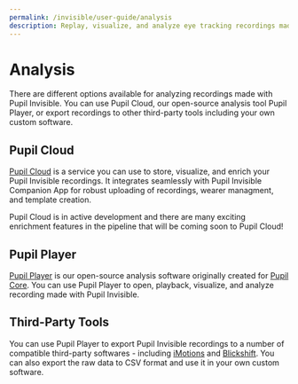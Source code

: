 ```yaml
---
permalink: /invisible/user-guide/analysis
description: Replay, visualize, and analyze eye tracking recordings made with Pupil Invisible. You can use [Pupil Cloud](https://cloud.pupil-labs.com), Pupil Player desktop software, or work with some of our third party partners. 
---
```



# Analysis
There are different options available for analyzing recordings made with Pupil Invisible. You can use Pupil Cloud, our open-source analysis tool Pupil Player, or export recordings to other third-party tools including your own custom software.

## Pupil Cloud
[Pupil Cloud](https://cloud.pupil-labs.com "Pupil Cloud - Eye tracking recording storage, visualization, and enrichment - Pupil Labs") is a service you can use to store, visualize, and enrich your Pupil Invisible recordings. It integrates seamlessly with Pupil Invisible Companion App for robust uploading of recordings, wearer managment, and template creation. 

Pupil Cloud is in active development and there are many exciting enrichment features in the pipeline that will be coming soon to Pupil Cloud!

## Pupil Player
[Pupil Player](/core/software/pupil-player/) is our open-source analysis software originally created for [Pupil Core](/core "Pupil Core user docs"). You can use Pupil Player to open, playback, visualize, and analyze recording made with Pupil Invisible.

## Third-Party Tools
You can use Pupil Player to export Pupil Invisible recordings to a number of compatible third-party softwares - including [iMotions](https://imotions.com "iMotions Platform - human behavior analysis platform") and [Blickshift](https://blickshift.com "Blickshift - eye tracking analysis software"). You can also export the raw data to CSV format and use it in your own custom software.
